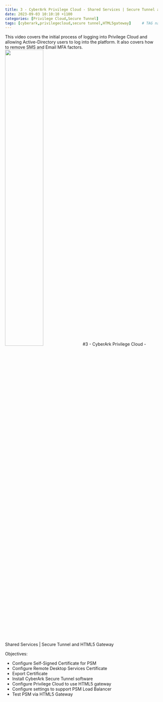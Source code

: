 ```yaml
---
title: 3 - CyberArk Privilege Cloud - Shared Services | Secure Tunnel and HTML5 Gateway
date: 2023-09-03 10:10:10 +1100
categories: [Privilege Cloud,Secure Tunnel]
tags: [cyberark,privilegecloud,secure tunnel,HTML5gateway]     # TAG names should always be lowercase
---
```


This video covers the initial process of logging into Privilege Cloud and allowing Active-Directory users to log into the platform. It also covers how to remove SMS and Email MFA factors.
[<img src="https://i.ytimg.com/vi/embTrLbKSl8/maxresdefault.jpg" width="50%">](https://www.youtube.com/watch?v=embTrLbKSl8) #3 - CyberArk Privilege Cloud - Shared Services | Secure Tunnel and HTML5 Gateway

Objectives:
- Configure Self-Signed Certificate for PSM
- Configure Remote Desktop Services Certificate
- Export Certificate
- Install CyberArk Secure Tunnel software 
- Configure Privilege Cloud to use HTML5 gateway
- Configure settings to support PSM Load Balancer
- Test PSM via HTML5 Gateway
